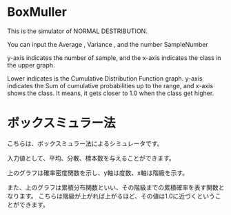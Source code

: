 
# BoxMuller
This is the simulator of NORMAL DESTRIBUTION.

You can input the Average , Variance , and the number SampleNumber


y-axis indicates the number of sample, and the x-axis indicates the class in the upper graph.


Lower indicates is the Cumulative Distribution Function graph.
y-axis indicates the Sum of cumulative probabilities up to the range, and x-axis shows the class.
It means, it gets closer to 1.0 when the class get higher.

# ボックスミュラー法
こちらは、ボックスミュラー法によるシミュレータです。

入力値として、平均、分散、標本数を与えることができます。

上のグラフは確率密度関数を示し、y軸は度数、x軸は階級を示す。

また、上のグラフは累積分布関数といい、その階級までの累積確率を表す関数となります。
こちらは階級が上がれば上がるほど、その値は1.0に近づくということができます。
